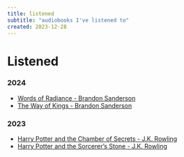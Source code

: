 ```yaml
---
title: listened
subtitle: "audiobooks I've listened to"
created: 2023-12-28
---
```

# Listened

### 2024

- [Words of Radiance - Brandon Sanderson](https://www.graphicaudiointernational.net/the-stormlight-archive-2-download-series-set.html)
- [The Way of Kings - Brandon Sanderson](https://www.graphicaudiointernational.net/the-stormlight-archive-series-set.html)

### 2023

- [Harry Potter and the Chamber of Secrets - J.K. Rowling](https://www.librarything.com/work/683408)
- [Harry Potter and the Sorcerer’s Stone - J.K. Rowling](https://www.librarything.com/work/5403381)
